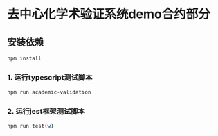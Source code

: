 # 去中心化学术验证系统demo合约部分

## 安装依赖
```bash
npm install
```

### 1. 运行typescript测试脚本
```bash
npm run academic-validation
``` 

### 2. 运行jest框架测试脚本
```bash
npm run test(w)
```
